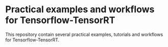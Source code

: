 # Practical examples and workflows for Tensorflow-TensorRT

This repository contain several practical examples, tutorials and workflows for Tensorflow-TensorRT.
